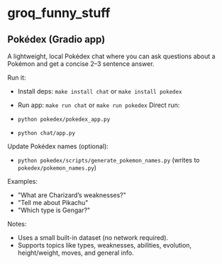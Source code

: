 # groq_funny_stuff

## Pokédex (Gradio app)

A lightweight, local Pokédex chat where you can ask questions about a Pokémon and get a concise 2–3 sentence answer.

Run it:

- Install deps: `make install chat` or `make install pokedex`
- Run app: `make run chat` or `make run pokedex`
Direct run:

- `python pokedex/pokedex_app.py`
- `python chat/app.py`

Update Pokédex names (optional):

- `python pokedex/scripts/generate_pokemon_names.py` (writes to `pokedex/pokemon_names.py`)

Examples:

- "What are Charizard’s weaknesses?"
- "Tell me about Pikachu"
- "Which type is Gengar?"

Notes:

- Uses a small built-in dataset (no network required).
- Supports topics like types, weaknesses, abilities, evolution, height/weight, moves, and general info.
